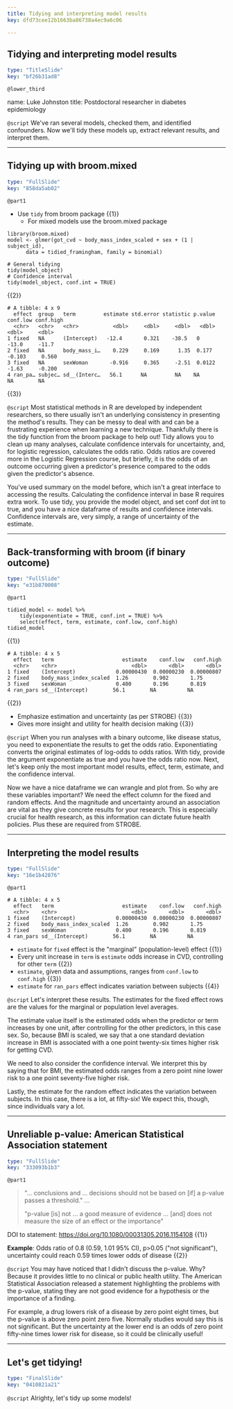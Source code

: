 ```yaml
---
title: Tidying and interpreting model results
key: dfd73cee12b1663ba86738a4ec9a6c06

---
```

## Tidying and interpreting model results

```yaml
type: "TitleSlide"
key: "bf26b31ad8"
```

`@lower_third`

name: Luke Johnston
title: Postdoctoral researcher in diabetes epidemiology


`@script`
We've ran several models, checked them, and identified confounders. Now we'll tidy these models up, extract relevant results, and interpret them.


---
## Tidying up with broom.mixed

```yaml
type: "FullSlide"
key: "858da5ab02"
```

`@part1`
- Use `tidy` from broom package {{1}}
    - For mixed models use the broom.mixed package

```{r}
library(broom.mixed)
model <- glmer(got_cvd ~ body_mass_index_scaled + sex + (1 | subject_id),
      data = tidied_framingham, family = binomial)
      
# General tidying
tidy(model_object)
# Confidence interval
tidy(model_object, conf.int = TRUE)
```
{{2}}

```
# A tibble: 4 x 9
  effect  group   term         estimate std.error statistic p.value conf.low conf.high
  <chr>   <chr>   <chr>           <dbl>     <dbl>     <dbl>   <dbl>    <dbl>     <dbl>
1 fixed   NA      (Intercept)   -12.4       0.321    -38.5   0       -13.0     -11.7  
2 fixed   NA      body_mass_i…    0.229     0.169      1.35  0.177    -0.103     0.560
3 fixed   NA      sexWoman       -0.916     0.365     -2.51  0.0122   -1.63     -0.200
4 ran_pa… subjec… sd__(Interc…   56.1      NA         NA    NA        NA        NA    
```
{{3}}


`@script`
Most statistical methods in R are developed by independent researchers, so there usually isn't an underlying consistency in presenting the method's results. They can be messy to deal with and can be a frustrating experience when learning a new technique. Thankfully there is the tidy function from the broom package to help out! Tidy allows you to clean up many analyses, calculate confidence intervals for uncertainty, and, for logistic regression, calculates the odds ratio. Odds ratios are covered more in the Logistic Regression course, but briefly, it is the odds of an outcome occurring given a predictor's presence compared to the odds given the predictor's absence.

You've used summary on the model before, which isn't a great interface to accessing the results. Calculating the confidence interval in base R requires extra work. To use tidy, you provide the model object, and set conf dot int to true, and you have a nice dataframe of results and confidence intervals. Confidence intervals are, very simply, a range of uncertainty of the estimate.


---
## Back-transforming with broom (if binary outcome)

```yaml
type: "FullSlide"
key: "e31b870008"
```

`@part1`
```{r}
tidied_model <- model %>%
    tidy(exponentiate = TRUE, conf.int = TRUE) %>%
    select(effect, term, estimate, conf.low, conf.high)
tidied_model
```
{{1}}

```
# A tibble: 4 x 5
  effect   term                      estimate    conf.low   conf.high
  <chr>    <chr>                        <dbl>       <dbl>       <dbl>
1 fixed    (Intercept)             0.00000430  0.00000230  0.00000807
2 fixed    body_mass_index_scaled  1.26        0.902       1.75      
3 fixed    sexWoman                0.400       0.196       0.819     
4 ran_pars sd__(Intercept)        56.1        NA          NA         
``` 
{{2}}

- Emphasize estimation and uncertainty (as per STROBE) {{3}}
- Gives more insight and utility for health decision making {{3}}


`@script`
When you run analyses with a binary outcome, like disease status, you need to exponentiate the results to get the odds ratio. Exponentiating converts the original estimates of log-odds to odds ratios. With tidy, provide the argument exponentiate as true and you have the odds ratio now. Next, let's keep only the most important model results, effect, term, estimate, and the confidence interval.

Now we have a nice dataframe we can wrangle and plot from. So why are these variables important? We need the effect column for the fixed and random effects. And the magnitude and uncertainty around an association are vital as they give concrete results for your research. This is especially crucial for health research, as this information can dictate future health policies. Plus these are required from STROBE.


---
## Interpreting the model results

```yaml
type: "FullSlide"
key: "16e1b42876"
```

`@part1`
```
# A tibble: 4 x 5
  effect   term                      estimate    conf.low   conf.high
  <chr>    <chr>                        <dbl>       <dbl>       <dbl>
1 fixed    (Intercept)             0.00000430  0.00000230  0.00000807
2 fixed    body_mass_index_scaled  1.26        0.902       1.75      
3 fixed    sexWoman                0.400       0.196       0.819     
4 ran_pars sd__(Intercept)        56.1        NA          NA         
``` 

- `estimate` for `fixed` effect is the "marginal" (population-level) effect {{1}} 
- Every unit increase in `term` is `estimate` odds increase in CVD, controlling  for other `term` {{2}}
- `estimate`, given data and assumptions, ranges from `conf.low` to `conf.high` {{3}}
- `estimate` for `ran_pars` effect indicates variation between subjects {{4}}


`@script`
Let's interpret these results. The estimates for the fixed effect rows are the values for the marginal or population level averages.

The estimate value itself is the estimated odds when the predictor or term increases by one unit, after controlling for the other predictors, in this case sex. So, because BMI is scaled, we say that a one standard deviation increase in BMI is associated with a one point twenty-six times higher risk for getting CVD.

We need to also consider the confidence interval. We interpret this by saying that for BMI, the estimated odds ranges from a zero point nine lower risk to a one point seventy-five higher risk.

Lastly, the estimate for the random effect indicates the variation between subjects. In this case, there is a lot, at fifty-six! We expect this, though, since individuals vary a lot.


---
## Unreliable p-value: American Statistical Association statement

```yaml
type: "FullSlide"
key: "333093b1b3"
```

`@part1`
> "... conclusions and ... decisions should not be based on [if] a p-value passes a threshold."  ...
> 
> "p-value [is] not ... a good measure of evidence ... [and] does not measure the size of an effect or the importance"

DOI to statement: https://doi.org/10.1080/00031305.2016.1154108 {{1}}

**Example**: Odds ratio of 0.8 (0.59, 1.01 95% CI), p>0.05 ("not significant"), uncertainty could reach 0.59 times lower odds of disease {{2}}


`@script`
You may have noticed that I didn't discuss the p-value. Why? Because it provides little to no clinical or public health utility. The American Statistical Association released a statement highlighting the problems with the p-value, stating they are not good evidence for a hypothesis or the importance of a finding.

For example, a drug lowers risk of a disease by zero point eight times, but the p-value is above zero point zero five. Normally studies would say this is not significant. But the uncertainty at the lower end is an odds of zero point fifty-nine times lower risk for disease, so it could be clinically useful!


---
## Let's get tidying!

```yaml
type: "FinalSlide"
key: "0410821a21"
```

`@script`
Alrighty, let's tidy up some models!

